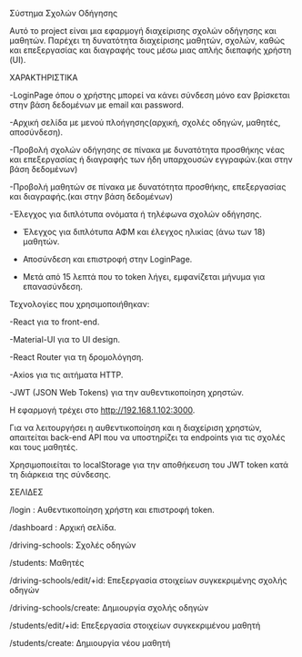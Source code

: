 Σύστημα Σχολών Οδήγησης

Αυτό το project είναι μια εφαρμογή διαχείρισης σχολών οδήγησης και μαθητών. Παρέχει τη δυνατότητα διαχείρισης μαθητών, σχολών, καθώς και επεξεργασίας και διαγραφής τους μέσω μιας απλής διεπαφής χρήστη (UI).

ΧΑΡΑΚΤΗΡΙΣΤΙΚΑ

-LoginPage όπου ο χρήστης μπορεί να κάνει σύνδεση μόνο εαν βρίσκεται στην βάση δεδομένων με email και password.

-Αρχική σελίδα με μενού πλοήγησης(αρχική, σχολές οδηγών, μαθητές, αποσύνδεση).

-Προβολή σχολών οδήγησης σε πίνακα με δυνατότητα προσθήκης νέας και επεξεργασίας ή διαγραφής των ήδη υπαρχουσών εγγραφών.(και στην βάση δεδομένων)

-Προβολή μαθητών σε πίνακα με δυνατότητα προσθήκης, επεξεργασίας και διαγραφής.(και στην βάση δεδομένων)

-Έλεγχος για διπλότυπα ονόματα ή τηλέφωνα σχολών οδήγησης.

- Έλεγχος για διπλότυπα ΑΦΜ και έλεγχος ηλικίας (άνω των 18) μαθητών.

- Αποσύνδεση και επιστροφή στην LoginPage.

- Μετά από 15 λεπτά που το token λήγει, εμφανίζεται μήνυμα για επανασύνδεση.


Τεχνολογίες που χρησιμοποιήθηκαν:

-React για το front-end.

-Material-UI για το UI design.

-React Router για τη δρομολόγηση.

-Axios για τις αιτήματα HTTP.

-JWT (JSON Web Tokens) για την αυθεντικοποίηση χρηστών.


Η εφαρμογή τρέχει στο http://192.168.1.102:3000.

Για να λειτουργήσει η αυθεντικοποίηση και η διαχείριση χρηστών, απαιτείται back-end API που να υποστηρίζει τα endpoints για τις σχολές και τους μαθητές.

Χρησιμοποιείται το localStorage για την αποθήκευση του JWT token κατά τη διάρκεια της σύνδεσης.

ΣΕΛΙΔΕΣ

/login : Αυθεντικοποίηση χρήστη και επιστροφή token.

/dashboard : Αρχική σελίδα.

/driving-schools: Σχολές οδηγών

/students: Μαθητές

/driving-schools/edit/+id: Επεξεργασία στοιχείων συγκεκριμένης σχολής οδηγών

/driving-schools/create: Δημιουργία σχολής οδηγών

/students/edit/+id: Επεξεργασία στοιχείων συγκεκριμένου μαθητή

/students/create: Δημιουργία νέου μαθητή

